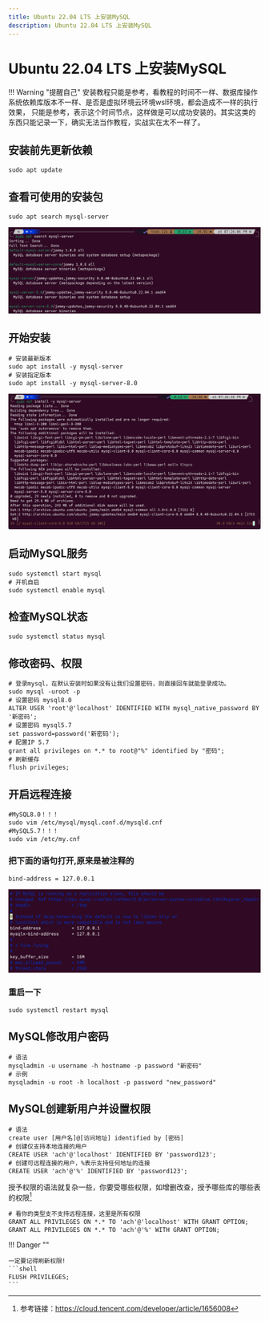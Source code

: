 ```yaml
---
title: Ubuntu 22.04 LTS 上安装MySQL
description: Ubuntu 22.04 LTS 上安装MySQL
---
```


# Ubuntu 22.04 LTS 上安装MySQL

!!! Warning "提醒自己"
    安装教程只能是参考，看教程的时间不一样、数据库操作系统依赖库版本不一样、是否是虚拟环境云环境wsl环境，都会造成不一样的执行效果，
    只能是参考，表示这个时间节点，这样做是可以成功安装的。其实这类的东西只能记录一下，确实无法当作教程，实战实在太不一样了。

## 安装前先更新依赖

``` shell
sudo apt update
```

## 查看可使用的安装包

``` shell
sudo apt search mysql-server
```

![图片的样式](./img/search.png)

## 开始安装

``` shell
# 安装最新版本
sudo apt install -y mysql-server
# 安装指定版本
sudo apt install -y mysql-server-8.0
```

![图片的样式](./img/install.png)

## 启动MySQL服务

``` shell
sudo systemctl start mysql
# 开机自启
sudo systemctl enable mysql
```

## 检查MySQL状态

``` shell
sudo systemctl status mysql
```

## 修改密码、权限

``` shell
# 登录mysql，在默认安装时如果没有让我们设置密码，则直接回车就能登录成功。
sudo mysql -uroot -p
# 设置密码 mysql8.0
ALTER USER 'root'@'localhost' IDENTIFIED WITH mysql_native_password BY '新密码';
# 设置密码 mysql5.7
set password=password('新密码');
# 配置IP 5.7
grant all privileges on *.* to root@"%" identified by "密码";
# 刷新缓存
flush privileges;
```

## 开启远程连接

``` shell
#MySQL8.0！！！
sudo vim /etc/mysql/mysql.conf.d/mysqld.cnf 
#MySQL5.7！！！
sudo vim /etc/my.cnf 
```

### 把下面的语句打开,原来是被注释的

``` shell
bind-address = 127.0.0.1
```

![图片的样式](./img/bind.png)

### 重启一下

``` shell
sudo systemctl restart mysql
```

## MySQL修改用户密码

```shell
# 语法
mysqladmin -u username -h hostname -p password "新密码"
# 示例
mysqladmin -u root -h localhost -p password "new_password"
```

## MySQL创建新用户并设置权限

```shell
# 语法
create user [用户名]@[访问地址] identified by [密码]
# 创建仅支持本地连接的用户
CREATE USER 'ach'@'localhost' IDENTIFIED BY 'password123';
# 创建可远程连接的用户，%表示支持任何地址的连接
CREATE USER 'ach'@'%' IDENTIFIED BY 'password123';
```

授予权限的语法就复杂一些，你要受哪些权限，如增删改查，授予哪些库的哪些表的权限[^1]
[^1]: 参考链接：https://cloud.tencent.com/developer/article/1656008

```shell
# 看你的类型支不支持远程连接，这里是所有权限
GRANT ALL PRIVILEGES ON *.* TO 'ach'@'localhost' WITH GRANT OPTION;
GRANT ALL PRIVILEGES ON *.* TO 'ach'@'%' WITH GRANT OPTION;
```

!!! Danger ""

    一定要记得刷新权限!
    ```shell
    FLUSH PRIVILEGES;
    ```